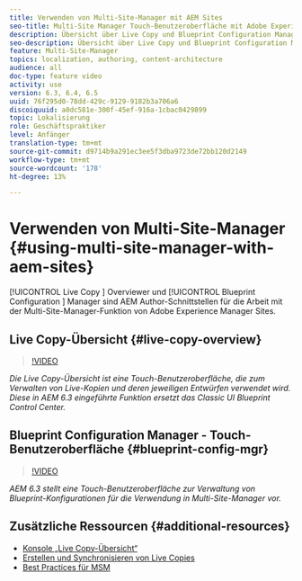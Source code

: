 ```yaml
---
title: Verwenden von Multi-Site-Manager mit AEM Sites
seo-title: Multi-Site Manager Touch-Benutzeroberfläche mit Adobe Experience Manager
description: Übersicht über Live Copy und Blueprint Configuration Manager sind Touch UI-fähige Schnittstellen für die Arbeit mit Multi-Site-Manager.
seo-description: Übersicht über Live Copy und Blueprint Configuration Manager sind Touch UI-fähige Schnittstellen für die Arbeit mit Multi Site Manager mit Adobe Experience Manager.
feature: Multi-Site-Manager
topics: localization, authoring, content-architecture
audience: all
doc-type: feature video
activity: use
version: 6.3, 6.4, 6.5
uuid: 76f295d0-78dd-429c-9129-9182b3a706a6
discoiquuid: a0dc581e-300f-45ef-916a-1cbac0429899
topic: Lokalisierung
role: Geschäftspraktiker
level: Anfänger
translation-type: tm+mt
source-git-commit: d9714b9a291ec3ee5f3dba9723de72bb120d2149
workflow-type: tm+mt
source-wordcount: '178'
ht-degree: 13%

---
```



# Verwenden von Multi-Site-Manager {#using-multi-site-manager-with-aem-sites}

[!UICONTROL Live Copy ] Overviewer und  [!UICONTROL Blueprint Configuration ] Manager sind AEM Author-Schnittstellen für die Arbeit mit der Multi-Site-Manager-Funktion von Adobe Experience Manager Sites.

## Live Copy-Übersicht {#live-copy-overview}

>[!VIDEO](https://video.tv.adobe.com/v/17054/?quality=9&learn=on)

*Die Live Copy-Übersicht ist eine Touch-Benutzeroberfläche, die zum Verwalten von Live-Kopien und deren jeweiligen Entwürfen verwendet wird. Diese in AEM 6.3 eingeführte Funktion ersetzt das Classic UI Blueprint Control Center.*

## Blueprint Configuration Manager - Touch-Benutzeroberfläche {#blueprint-config-mgr}

>[!VIDEO](https://video.tv.adobe.com/v/17056/?quality=9&learn=on)

*AEM 6.3 stellt eine Touch-Benutzeroberfläche zur Verwaltung von Blueprint-Konfigurationen für die Verwendung in Multi-Site-Manager vor.*

## Zusätzliche Ressourcen {#additional-resources}

* [Konsole „Live Copy-Übersicht“](https://helpx.adobe.com/experience-manager/6-5/sites/administering/using/msm-livecopy-overview.html)
* [Erstellen und Synchronisieren von Live Copies](https://helpx.adobe.com/experience-manager/6-5/sites/administering/using/msm-livecopy.html)
* [Best Practices für MSM](https://helpx.adobe.com/experience-manager/6-5/sites/administering/using/msm-best-practices.html)
